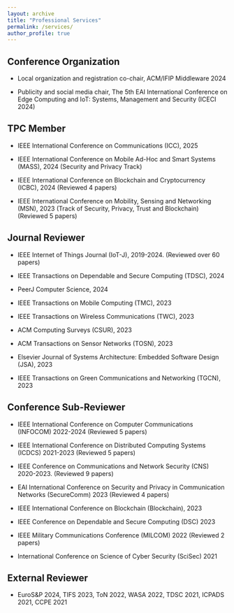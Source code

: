 ```yaml
---
layout: archive
title: "Professional Services"
permalink: /services/
author_profile: true
---
```


## Conference Organization
- Local organization and registration co-chair, ACM/IFIP Middleware 2024
  
- Publicity and social media chair, The 5th EAI International Conference on Edge Computing and IoT: Systems, Management and Security (ICECI 2024)

## TPC Member
- IEEE International Conference on Communications (ICC), 2025
  
- IEEE International Conference on Mobile Ad-Hoc and Smart Systems (MASS), 2024 (Security and Privacy Track)

- IEEE International Conference on Blockchain and Cryptocurrency (ICBC), 2024 (Reviewed 4 papers)

- IEEE International Conference on Mobility, Sensing and Networking (MSN), 2023 (Track of Security, Privacy, Trust and Blockchain) (Reviewed 5 papers)

## Journal Reviewer
- IEEE Internet of Things Journal (IoT-J), 2019-2024. (Reviewed over 60 papers)

- IEEE Transactions on Dependable and Secure Computing (TDSC), 2024

- PeerJ Computer Science, 2024

- IEEE Transactions on Mobile Computing (TMC), 2023

- IEEE Transactions on Wireless Communications (TWC), 2023

- ACM Computing Surveys (CSUR), 2023

- ACM Transactions on Sensor Networks (TOSN), 2023

- Elsevier Journal of Systems Architecture: Embedded Software Design (JSA), 2023

- IEEE Transactions on Green Communications and Networking (TGCN), 2023
  

## Conference Sub-Reviewer
- IEEE International Conference on Computer Communications (INFOCOM) 2022-2024 (Reviewed 5 papers)

- IEEE International Conference on Distributed Computing Systems (ICDCS) 2021-2023  (Reviewed 5 papers)

- IEEE Conference on Communications and Network Security (CNS) 2020-2023.  (Reviewed 9 papers)

- EAI International Conference on Security and Privacy in Communication Networks (SecureComm) 2023 (Reviewed 4 papers)

- IEEE International Conference on Blockchain (Blockchain), 2023

- IEEE Conference on Dependable and Secure Computing (DSC) 2023

- IEEE Military Communications Conference (MILCOM) 2022 (Reviewed 2 papers)

- International Conference on Science of Cyber Security (SciSec) 2021

## External Reviewer
- EuroS&P 2024, TIFS 2023, ToN 2022, WASA 2022, TDSC 2021, ICPADS 2021, CCPE 2021
